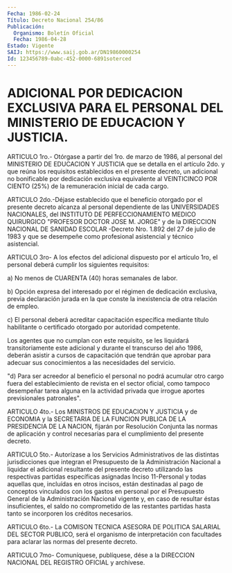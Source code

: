 ```yaml
---
Fecha: 1986-02-24
Título: Decreto Nacional 254/86
Publicación:
  Organismo: Boletín Oficial
  Fecha: 1986-04-28
Estado: Vigente
SAIJ: https://www.saij.gob.ar/DN19860000254
Id: 123456789-0abc-452-0000-6891soterced
---
```

# ADICIONAL POR DEDICACION EXCLUSIVA PARA EL PERSONAL DEL MINISTERIO DE EDUCACION Y JUSTICIA.

<a id="1"></a>
ARTICULO 1ro.- Otórgase a partir del 1ro. de marzo de 1986, al personal  del  MINISTERIO DE EDUCACION Y JUSTICIA que se detalla en el artículo 2do.  y  que  reúna  los  requisitos establecidos en el presente  decreto,  un  adicional  no  bonificable  por  dedicación exclusiva  equivalente  al  VEINTICINCO  POR  CIENTO  (25%)  de  la remuneración inicial de cada cargo.

<a id="2"></a>
ARTICULO 2do.-Déjase establecido que el beneficio otorgado por el  presente   decreto  alcanza  al  personal  dependiente  de  las UNIVERSIDADES  NACIONALES,    del  INSTITUTO  DE  PERFECCIONAMIENTO MEDICO  QUIRURGICO  "PROFESOR  DOCTOR   JOSE  M.  JORGE"  y  de  la DIRECCION NACIONAL DE SANIDAD ESCOLAR -Decreto  Nro.  1.892  del 27 de julio de 1983 y que se desempeñe como profesional asistencial  y técnico asistencial.

<a id="3"></a>
ARTICULO  3ro-  A  los  efectos del adicional dispuesto por el artículo 1ro, el personal deberá cumplir los siguientes requisitos:

a)  No  menos  de  CUARENTA (40)  horas  semanales  de  labor.

b) Opción expresa del  interesado  por  el  régimen  de dedicación exclusiva,    previa   declaración  jurada  en  la  que  conste  la inexistencia de otra relación de empleo.

c) El personal deberá  acreditar  capacitación específica mediante título    habilitante  o  certificado  otorgado    por    autoridad competente.

Los  agentes  que  no cumplan con este requisito, se les liquidará transitoriamente este  adicional  y  durante  el transcurso del año 1986,   deberán asistir a cursos de capacitación  que  tendrán  que aprobar  para  adecuar  sus  conocimientos  a  las  necesidades del servicio.

"d)  Para ser acreedor al beneficio el personal no podrá  acumular otro cargo  fuera  del  establecimiento  de  revista  en  el sector oficial,  como  tampoco  desempeñar  tarea  alguna  en la actividad privada que irrogue aportes previsionales patronales".

<a id="4"></a>
ARTICULO  4to.-  Los  MINISTROS  DE  EDUCACION Y JUSTICIA y de ECONOMIA y la SECRETARIA DE LA FUNCION PUBLICA  DE  LA  PRESIDENCIA DE  LA  NACION,  fijarán    por  Resolución Conjunta las normas  de aplicación y control necesarias para  el  cumplimiento del presente decreto.

<a id="5"></a>
ARTICULO  5to.-  Autorízase a los Servicios Administrativos de las distintas jurisdicciones  que  integran  el  Presupuesto  de la Administración  Nacional  a  liquidar  el  adicional resultante del presente  decreto utilizando las respectivas  partidas  específicas asignadas Inciso    11-Personal  y todas aquellas que, incluídas en otros incisos, están destinadas al  pago  de  conceptos  vinculados con  los  gastos  en  personal  por  el  Presupuesto  General de la Administración  Nacional  vigente  y,  en  caso  de resultar  éstas insuficientes,  el saldo no comprometido de las restantes  partidas hasta tanto se incorporen los créditos necesarios.

<a id="6"></a>
ARTICULO 6to.- La COMISON TECNICA ASESORA DE POLITICA SALARIAL DEL  SECTOR  PUBLICO,  será  el  organismo  de  interpretación  con facultades    para    aclarar  las  normas  del  presente  decreto.

<a id="7"></a>
ARTICULO  7mo-  Comuníquese,  publíquese,  dése a la DIRECCION NACIONAL DEL REGISTRO OFICIAL y archívese.